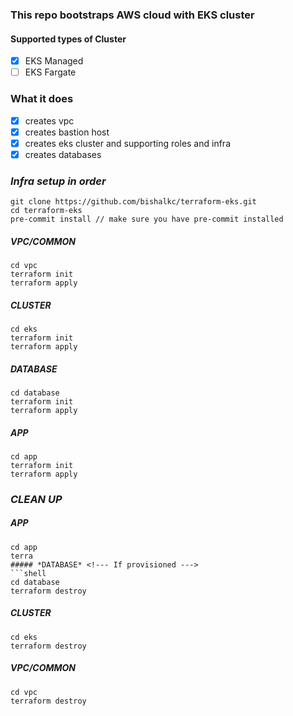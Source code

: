### This repo bootstraps AWS cloud with EKS cluster

#### Supported types of Cluster
- [x] EKS Managed
- [ ] EKS Fargate

### What it does
- [x] creates vpc
- [x] creates bastion host
- [x] creates eks cluster and supporting roles and infra
- [x] creates databases <!--- optional --->

### *Infra setup in order*
```shell
git clone https://github.com/bishalkc/terraform-eks.git
cd terraform-eks
pre-commit install // make sure you have pre-commit installed
```
##### *VPC/COMMON*
```shell
cd vpc
terraform init
terraform apply
```

##### *CLUSTER*
```shell
cd eks
terraform init
terraform apply
```

##### *DATABASE* <!--- If needed --->
```shell
cd database
terraform init
terraform apply
```

##### *APP* <!--- If needed --->
```shell
cd app
terraform init
terraform apply
```


### *CLEAN UP*
##### *APP* <!--- If provisioned --->
```shell
cd app
terra
##### *DATABASE* <!--- If provisioned --->
```shell
cd database
terraform destroy
```
##### *CLUSTER*
```shell
cd eks
terraform destroy
```
##### *VPC/COMMON*
```shell
cd vpc
terraform destroy
```
